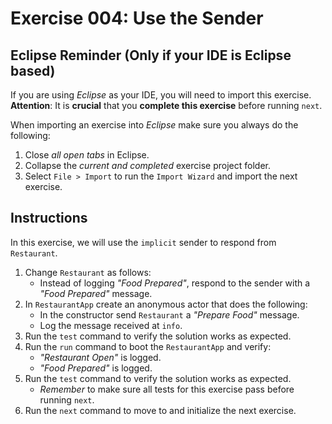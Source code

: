 # Exercise 004: Use the Sender

## Eclipse Reminder (Only if your IDE is Eclipse based)

If you are using *Eclipse* as your IDE, you will need to import this exercise. **Attention**: It is **crucial** that you **complete this exercise** before running `next`.

When importing an exercise into *Eclipse* make sure you always do the following:

1. Close *all open tabs* in Eclipse.
2. Collapse the *current and completed* exercise project folder.
3. Select `File > Import` to run the `Import Wizard` and import the next exercise.

## Instructions

In this exercise, we will use the `implicit` sender to respond from `Restaurant`.

1. Change `Restaurant` as follows:
    - Instead of logging *"Food Prepared"*, respond to the sender with a *"Food Prepared"* message.
2. In `RestaurantApp` create an anonymous actor that does the following:
    - In the constructor send `Restaurant` a *"Prepare Food"* message.
    - Log the message received at `info`.
3. Run the `test` command to verify the solution works as expected.
4. Run the `run` command to boot the `RestaurantApp` and verify:
    - *"Restaurant Open"* is logged.
    - *"Food Prepared"* is logged.
5. Run the `test` command to verify the solution works as expected.
    - *Remember* to make sure all tests for this exercise pass before running `next`.
6. Run the `next` command to move to and initialize the next exercise.
